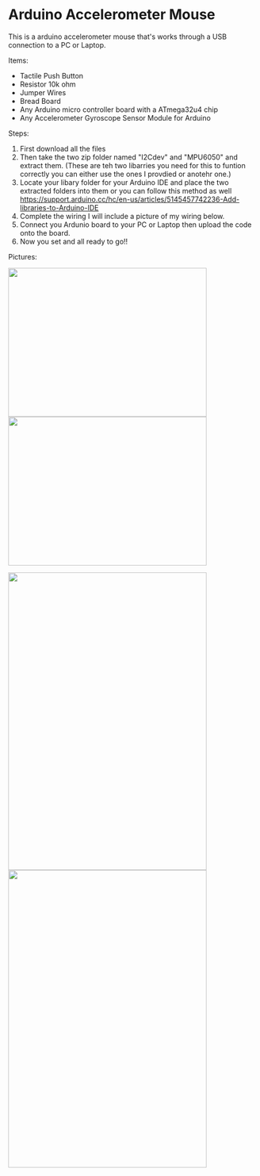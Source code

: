 # Arduino Accelerometer Mouse
This is a arduino accelerometer mouse that's works through a USB connection to a PC or Laptop. 

Items:
- Tactile Push Button
- Resistor 10k ohm
- Jumper Wires
- Bread Board 
- Any Arduino micro controller board with a ATmega32u4 chip
- Any Accelerometer Gyroscope Sensor Module for Arduino

Steps:
1. First download all the files
2. Then take the two zip folder named "I2Cdev" and "MPU6050" and extract them. (These are teh two libarries you need for this to funtion correctly you can either use the ones I provdied or anotehr one.)
3. Locate your libary folder for your Arduino IDE and place the two extracted folders into them or you can follow this method as well https://support.arduino.cc/hc/en-us/articles/5145457742236-Add-libraries-to-Arduino-IDE
4. Complete the wiring I will include a picture of my wiring below.
5. Connect you Ardunio board to your PC or Laptop then upload the code onto the board.
6. Now you set and all ready to go!!

Pictures:

<img src="https://user-images.githubusercontent.com/131554091/233804419-8a0bfa13-1a52-487b-af01-16e45a6c486e.jpg" height="300" width="400"> <img src="https://user-images.githubusercontent.com/131554091/233804424-4cffeaae-c29b-4e6d-9f12-351e8d13dca0.jpg" height="300" width="400">

<img src="https://user-images.githubusercontent.com/131554091/233804461-d5c7aeff-8a1c-46ce-bc8f-9f5f9c626252.jpg" height="600" width="400"> <img src="https://user-images.githubusercontent.com/131554091/233804456-84bdc59c-4e8e-4bc3-a38b-35fbf7298745.jpg" height="600" width="400">







